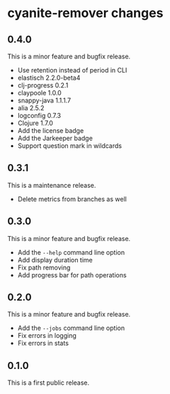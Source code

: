 # cyanite-remover changes

## 0.4.0

This is a minor feature and bugfix release.

* Use retention instead of period in CLI
* elastisch 2.2.0-beta4
* clj-progress 0.2.1
* claypoole 1.0.0
* snappy-java 1.1.1.7
* alia 2.5.2
* logconfig 0.7.3
* Clojure 1.7.0
* Add the license badge
* Add the Jarkeeper badge
* Support question mark in wildcards

## 0.3.1

This is a maintenance release.

* Delete metrics from branches as well

## 0.3.0

This is a minor feature and bugfix release.

* Add the `--help` command line option
* Add display duration time
* Fix path removing
* Add progress bar for path operations

## 0.2.0

This is a minor feature and bugfix release.

* Add the `--jobs` command line option
* Fix errors in logging
* Fix errors in stats

## 0.1.0

This is a first public release.
